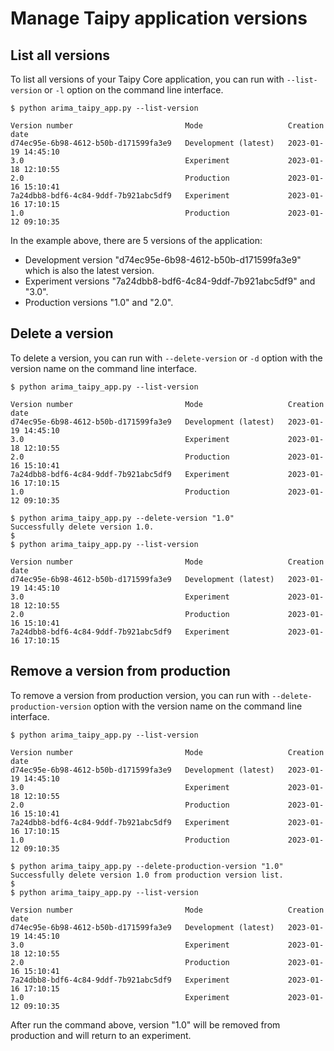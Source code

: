 # Manage Taipy application versions

## List all versions

To list all versions of your Taipy Core application, you can run with `--list-version` or `-l` option on the command line interface.

```console
$ python arima_taipy_app.py --list-version

Version number                         Mode                   Creation date
d74ec95e-6b98-4612-b50b-d171599fa3e9   Development (latest)   2023-01-19 14:45:10
3.0                                    Experiment             2023-01-18 12:10:55
2.0                                    Production             2023-01-16 15:10:41
7a24dbb8-bdf6-4c84-9ddf-7b921abc5df9   Experiment             2023-01-16 17:10:15
1.0                                    Production             2023-01-12 09:10:35
```

In the example above, there are 5 versions of the application:

- Development version "d74ec95e-6b98-4612-b50b-d171599fa3e9" which is also the latest version.
- Experiment versions "7a24dbb8-bdf6-4c84-9ddf-7b921abc5df9" and "3.0".
- Production versions "1.0" and "2.0".

## Delete a version

To delete a version, you can run with `--delete-version` or `-d` option with the version name on the command line interface.

```console
$ python arima_taipy_app.py --list-version

Version number                         Mode                   Creation date
d74ec95e-6b98-4612-b50b-d171599fa3e9   Development (latest)   2023-01-19 14:45:10
3.0                                    Experiment             2023-01-18 12:10:55
2.0                                    Production             2023-01-16 15:10:41
7a24dbb8-bdf6-4c84-9ddf-7b921abc5df9   Experiment             2023-01-16 17:10:15
1.0                                    Production             2023-01-12 09:10:35

$ python arima_taipy_app.py --delete-version "1.0"
Successfully delete version 1.0.
$
$ python arima_taipy_app.py --list-version

Version number                         Mode                   Creation date
d74ec95e-6b98-4612-b50b-d171599fa3e9   Development (latest)   2023-01-19 14:45:10
3.0                                    Experiment             2023-01-18 12:10:55
2.0                                    Production             2023-01-16 15:10:41
7a24dbb8-bdf6-4c84-9ddf-7b921abc5df9   Experiment             2023-01-16 17:10:15
```

## Remove a version from production

To remove a version from production version, you can run with `--delete-production-version` option with the version name on the command line interface.

```console
$ python arima_taipy_app.py --list-version

Version number                         Mode                   Creation date
d74ec95e-6b98-4612-b50b-d171599fa3e9   Development (latest)   2023-01-19 14:45:10
3.0                                    Experiment             2023-01-18 12:10:55
2.0                                    Production             2023-01-16 15:10:41
7a24dbb8-bdf6-4c84-9ddf-7b921abc5df9   Experiment             2023-01-16 17:10:15
1.0                                    Production             2023-01-12 09:10:35

$ python arima_taipy_app.py --delete-production-version "1.0"
Successfully delete version 1.0 from production version list.
$
$ python arima_taipy_app.py --list-version

Version number                         Mode                   Creation date
d74ec95e-6b98-4612-b50b-d171599fa3e9   Development (latest)   2023-01-19 14:45:10
3.0                                    Experiment             2023-01-18 12:10:55
2.0                                    Production             2023-01-16 15:10:41
7a24dbb8-bdf6-4c84-9ddf-7b921abc5df9   Experiment             2023-01-16 17:10:15
1.0                                    Experiment             2023-01-12 09:10:35
```

After run the command above, version "1.0" will be removed from production and will return to an experiment.

